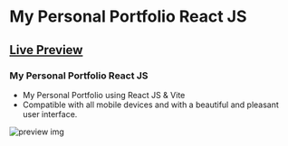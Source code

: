 # My Personal Portfolio React JS
## [Live Preview](https://noelmthembu.github.io/Random-Password-Generator/)
### My Personal Portfolio React JS

- My Personal Portfolio using React JS & Vite
- Compatible with all mobile devices and with a beautiful and pleasant user interface.

![preview img](https://github.com/noelmthembu/Random-Password-Generator/assets/109946871/e6df2c61-3013-4512-b12f-08bc7049d894)
